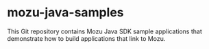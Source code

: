 # mozu-java-samples
This Git repository contains Mozu Java SDK sample applications that demonstrate how to build applications that link to Mozu.
